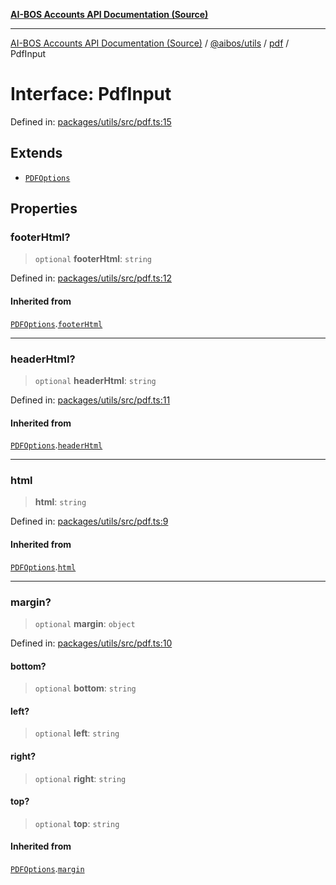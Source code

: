 [**AI-BOS Accounts API Documentation (Source)**](../../../../README.md)

***

[AI-BOS Accounts API Documentation (Source)](../../../../README.md) / [@aibos/utils](../../README.md) / [pdf](../README.md) / PdfInput

# Interface: PdfInput

Defined in: [packages/utils/src/pdf.ts:15](https://github.com/pohlai88/accounts/blob/48103fb36d28b2b9bfb33472b6de2f719773cde9/packages/utils/src/pdf.ts#L15)

## Extends

- [`PDFOptions`](PDFOptions.md)

## Properties

### footerHtml?

> `optional` **footerHtml**: `string`

Defined in: [packages/utils/src/pdf.ts:12](https://github.com/pohlai88/accounts/blob/48103fb36d28b2b9bfb33472b6de2f719773cde9/packages/utils/src/pdf.ts#L12)

#### Inherited from

[`PDFOptions`](PDFOptions.md).[`footerHtml`](PDFOptions.md#footerhtml)

***

### headerHtml?

> `optional` **headerHtml**: `string`

Defined in: [packages/utils/src/pdf.ts:11](https://github.com/pohlai88/accounts/blob/48103fb36d28b2b9bfb33472b6de2f719773cde9/packages/utils/src/pdf.ts#L11)

#### Inherited from

[`PDFOptions`](PDFOptions.md).[`headerHtml`](PDFOptions.md#headerhtml)

***

### html

> **html**: `string`

Defined in: [packages/utils/src/pdf.ts:9](https://github.com/pohlai88/accounts/blob/48103fb36d28b2b9bfb33472b6de2f719773cde9/packages/utils/src/pdf.ts#L9)

#### Inherited from

[`PDFOptions`](PDFOptions.md).[`html`](PDFOptions.md#html)

***

### margin?

> `optional` **margin**: `object`

Defined in: [packages/utils/src/pdf.ts:10](https://github.com/pohlai88/accounts/blob/48103fb36d28b2b9bfb33472b6de2f719773cde9/packages/utils/src/pdf.ts#L10)

#### bottom?

> `optional` **bottom**: `string`

#### left?

> `optional` **left**: `string`

#### right?

> `optional` **right**: `string`

#### top?

> `optional` **top**: `string`

#### Inherited from

[`PDFOptions`](PDFOptions.md).[`margin`](PDFOptions.md#margin)
